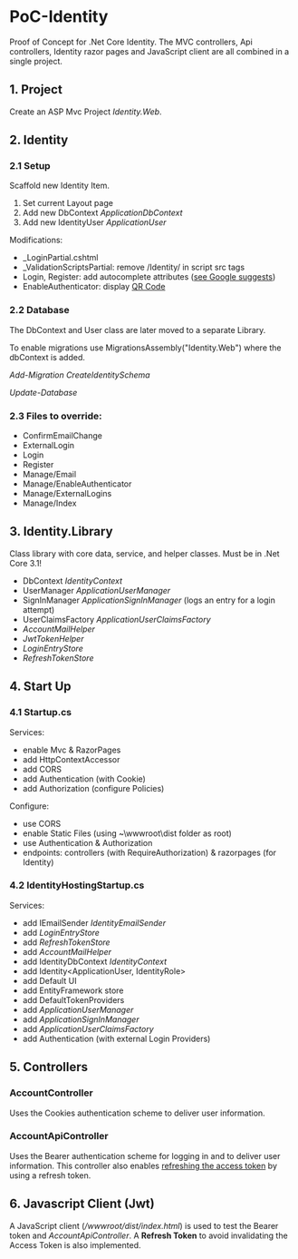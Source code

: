 # PoC-Identity

Proof of Concept for .Net Core Identity.
The MVC controllers, Api controllers, Identity razor pages and JavaScript client are all combined in a single project.


## 1. Project

Create an ASP Mvc Project *Identity.Web*.


## 2. Identity

### 2.1 Setup

Scaffold new Identity Item.

1. Set current Layout page
2. Add new DbContext *ApplicationDbContext*
3. Add new IdentityUser *ApplicationUser*

Modifications:

- _LoginPartial.cshtml
- _ValidationScriptsPartial: remove /Identity/ in script src tags
- Login, Register: add autocomplete attributes ([see Google suggests](https://developers.google.com/web/fundamentals/security/credential-management/save-forms))
- EnableAuthenticator: display [QR Code](https://docs.microsoft.com/en-gb/aspnet/core/security/authentication/identity-enable-qrcodes?view=aspnetcore-3.1)


### 2.2 Database

The DbContext and User class are later moved to a separate Library.

To enable migrations use MigrationsAssembly("Identity.Web") where the dbContext is added.

*Add-Migration CreateIdentitySchema*

*Update-Database*


### 2.3 Files to override:

- ConfirmEmailChange
- ExternalLogin
- Login
- Register
- Manage/Email
- Manage/EnableAuthenticator
- Manage/ExternalLogins
- Manage/Index


## 3. Identity.Library

Class library with core data, service, and helper classes. Must be in .Net Core 3.1!

- DbContext *IdentityContext*
- UserManager *ApplicationUserManager*
- SignInManager *ApplicationSignInManager* (logs an entry for a login attempt)
- UserClaimsFactory *ApplicationUserClaimsFactory*
- *AccountMailHelper*
- *JwtTokenHelper*
- *LoginEntryStore*
- *RefreshTokenStore*


## 4. Start Up

### 4.1 Startup.cs

Services:

- enable Mvc & RazorPages
- add HttpContextAccessor
- add CORS
- add Authentication (with Cookie)
- add Authorization (configure Policies)

Configure:

- use CORS
- enable Static Files (using ~\wwwroot\dist folder as root)
- use Authentication & Authorization
- endpoints: controllers (with RequireAuthorization) & razorpages (for Identity)


### 4.2 IdentityHostingStartup.cs

Services:

- add IEmailSender *IdentityEmailSender*
- add *LoginEntryStore*
- add *RefreshTokenStore*
- add *AccountMailHelper*
- add IdentityDbContext *IdentityContext<ApplicationUser>*
- add Identity<ApplicationUser, IdentityRole>
- add Default UI
- add EntityFramework store
- add DefaultTokenProviders
- add *ApplicationUserManager*
- add *ApplicationSignInManager*
- add *ApplicationUserClaimsFactory* 
- add Authentication (with external Login Providers)


## 5. Controllers

### AccountController

Uses the Cookies authentication scheme to deliver user information.


### AccountApiController

Uses the Bearer authentication scheme for logging in and to deliver user information.
This controller also enables [refreshing the access token](https://medium.com/@kedren.villena/refresh-jwt-token-with-asp-net-core-c-25c2c9ee984b) by using a refresh token.


## 6. Javascript Client (Jwt)
A JavaScript client (*/wwwroot/dist/index.html*) is used to test the Bearer token and *AccountApiController*.
A **Refresh Token** to avoid invalidating the Access Token is also implemented.
